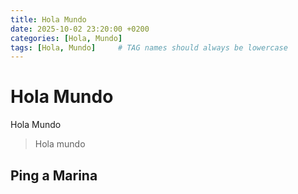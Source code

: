 ```yaml
---
title: Hola Mundo
date: 2025-10-02 23:20:00 +0200
categories: [Hola, Mundo]
tags: [Hola, Mundo]     # TAG names should always be lowercase
---
```


# Hola Mundo
Hola Mundo
> Hola mundo

## Ping a Marina
